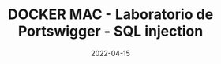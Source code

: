 ---
title: DOCKER MAC - Laboratorio de Portswigger - SQL injection
allDay: true
date: 2022-04-15
endDate: 2022-04-16
type: single
---